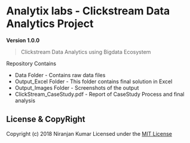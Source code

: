 # Analytix labs - Clickstream Data Analytics Project
**Version 1.0.0**

>Clickstream Data Analytics using Bigdata Ecosystem

Repository Contains
  - Data Folder - Contains raw data files
  - Output_Excel Folder - This folder contains final solution in Excel
  - Output_Images Folder - Screenshots of the output
  - ClickStream_CaseStudy.pdf - Report of CaseStudy Process and final analysis
  
## License & CopyRight
Copyright (c) 2018 Niranjan Kumar Licensed under the [MIT License](License)
